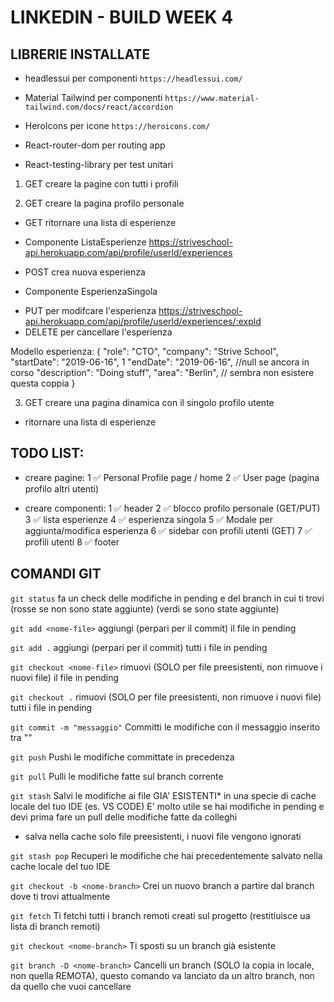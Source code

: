# LINKEDIN - BUILD WEEK 4


## LIBRERIE INSTALLATE

- headlessui per componenti
`https://headlessui.com/`

- Material Tailwind per componenti
`https://www.material-tailwind.com/docs/react/accordion`

- HeroIcons per icone
`https://heroicons.com/`

- React-router-dom per routing app

- React-testing-library per test unitari




1) GET creare la pagine con tutti i profili

2) GET creare la pagina profilo personale
- GET ritornare una lista di esperienze

* Componente ListaEsperienze
https://striveschool-api.herokuapp.com/api/profile/userld/experiences
- POST crea nuova esperienza

* Componente EsperienzaSingola
- PUT per modifcare l'esperienza
https://striveschool-api.herokuapp.com/api/profile/userld/experiences/:expld
- DELETE per cancellare l'esperienza

Modello esperienza:
{
    "role": "СТО",
    "company": "Strive School",
    "startDate": "2019-06-16", 1
    "endDate": "2019-06-16", //null se ancora in corso
    "description": "Doing stuff",
    "area": "Berlin",  // sembra non esistere questa coppia
}

3) GET creare una pagina dinamica con il singolo profilo utente 
- ritornare una lista di esperienze


## TODO LIST:

- creare pagine:
1 ✅ Personal Profile page / home
2 ✅ User page (pagina profilo altri utenti)

- creare componenti:
1 ✅ header
2 ✅ blocco profilo personale (GET/PUT)
3 ✅ lista esperienze
4 ✅ esperienza singola
5 ✅ Modale per aggiunta/modifica esperienza
6 ✅ sidebar con profili utenti (GET)
7 ✅ profili utenti
8 ✅ footer



## COMANDI GIT

`git status`
fa un check delle modifiche in pending e del branch in cui ti trovi
(rosse se non sono state aggiunte)
(verdi se sono state aggiunte)

`git add <nome-file>`
aggiungi (perpari per il commit) il file in pending 

`git add .`
aggiungi (perpari per il commit) tutti i file in pending 

`git checkout <nome-file>`
rimuovi (SOLO per file preesistenti, non rimuove i nuovi file) il file in pending 

`git checkout .`
rimuovi (SOLO per file preesistenti, non rimuove i nuovi file) tutti i file in pending 

`git commit -m "messaggio"`
Committi le modifiche con il messaggio inserito tra ""

`git push`
Pushi le modifiche committate in precedenza

`git pull`
Pulli le modifiche fatte sul branch corrente

`git stash`
Salvi le modifiche ai file GIA' ESISTENTI* in una specie di cache locale del tuo IDE (es. VS CODE)
E' molto utile se hai modifiche in pending e devi prima fare un pull delle modifiche fatte da colleghi
* salva nella cache solo file preesistenti, i nuovi file vengono ignorati

`git stash pop`
Recuperi le modifiche che hai precedentemente salvato nella cache locale del tuo IDE

`git checkout -b <nome-branch>`
Crei un nuovo branch a partire dal branch dove ti trovi attualmente

`git fetch`
Ti fetchi tutti i branch remoti creati sul progetto (restitiuisce ua lista di branch remoti)

`git checkout <nome-branch>`
Ti sposti su un branch già esistente

`git branch -D <nome-branch>`
Cancelli un branch (SOLO la copia in locale, non quella REMOTA), questo comando va lanciato da un altro branch, non da quello che vuoi cancellare